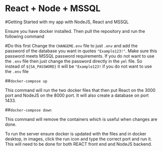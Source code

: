 # React + Node + MSSQL

#Getting Started with my app with NodeJS, React and MSSQL

Ensure you have docker installed. Then pull the repository and run the following command

#Do this first
Change the `CHANGEME.env` file to just `.env` and add the password of the database you want in quotes `"Example123!"`. Make sure this password meets MSSQL password requirements.
If you do not want to use the `.env` file then just change the password directly in the `yml` file. So instead of `${SA_PASSWORD}` it will be `"Example123!` if you do not want to use the `.env` file

##`docker-compose up`

This command will run the two docker files that then put React on the 3000 port and NodeJS on the 8000 port. It will also create a database on port 1433.

##`docker-compose down`

This command will remove the containers which is useful when changes are done.

To run the server ensure docker is updated with the files and in docker desktop, in images, click the run icon and type the correct port and run it. This will need to be done for both REACT front end and NodeJS backend.

